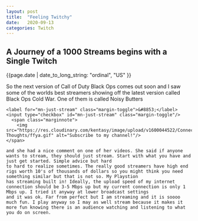 ```yaml
---
layout: post
title:  "Feeling Twitchy"
date:   2020-09-13
categories: Twitch
---
```


<h2>A Journey of a 1000 Streams begins with a Single Twitch</h2>

{{page.date | date_to_long_string: "ordinal", "US" }}

<section>
  <p>
    So the next version of Call of Duty Black Ops comes out soon and I saw some of the worlds best streamers showing off the latest version called Black Ops Cold War. One of them is called Noisy Butters
    
    <label for="mn-just-stream" class="margin-toggle">&#8853;</label>
    <input type="checkbox" id="mn-just-stream" class="margin-toggle"/>
      <span class="marginnote">
        <img src="https://res.cloudinary.com/kentasy/image/upload/v1600044522/Connected-Thoughts/ffya.gif" alt="Subscribe to my channel!"/>
    </span>
    
    and she had a nice comment on one of her videos. She said if anyone wants to stream, they should just stream. Start with what you have and just get started. Simple advice but hard
    to hard to realize sometimes. The really good streamers have high end rigs worth 10's of thousands of dollars so you might think you need something similar but that is not so. My Playstion
    has streaming built in! Ideally, the upload speed of my internet connection should be 3-5 Mbps up but my current connection is only 1 Mbps up. I tried it anyway at lower broadcast settings
    and it was ok. Far from perfect but I am streaming and it is soooo much fun. I play anyway so I may as well stream because it makes it more fun knowing there is an audience watching and listening to what you do on screen.
  
  
  
  
  
  </p>
  
  
  
  
</section>